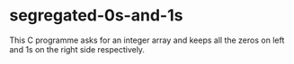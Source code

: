 # segregated-0s-and-1s
This C programme asks for an integer array and keeps all the zeros on left and 1s on the right side respectively.
